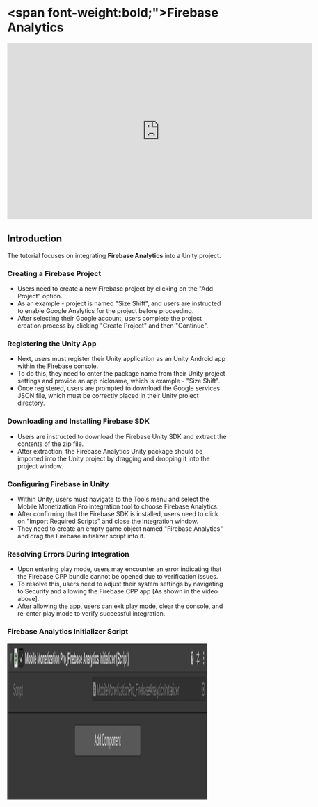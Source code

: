 # <span font-weight:bold;">Firebase Analytics</span>

<div class="video-container">
    <iframe width="700" height="405" src="https://www.youtube.com/embed/NtDOVpyCous" title="YouTube video player" frameborder="0" allow="accelerometer; autoplay; clipboard-write; encrypted-media; gyroscope; picture-in-picture; web-share" referrerpolicy="strict-origin-when-cross-origin" allowfullscreen></iframe>
</div>

## Introduction

The tutorial focuses on integrating **Firebase Analytics** into a Unity project.

### Creating a Firebase Project

- Users need to create a new Firebase project by clicking on the "Add Project" option.
- As an example - project is named "Size Shift", and users are instructed to enable Google Analytics for the project before proceeding.
- After selecting their Google account, users complete the project creation process by clicking "Create Project" and then "Continue".

### Registering the Unity App

- Next, users must register their Unity application as an Unity Android app within the Firebase console.
- To do this, they need to enter the package name from their Unity project settings and provide an app nickname, which is example - "Size Shift".
- Once registered, users are prompted to download the Google services JSON file, which must be correctly placed in their Unity project directory.

### Downloading and Installing Firebase SDK

- Users are instructed to download the Firebase Unity SDK and extract the contents of the zip file.
- After extraction, the Firebase Analytics Unity package should be imported into the Unity project by dragging and dropping it into the project window.

### Configuring Firebase in Unity

- Within Unity, users must navigate to the Tools menu and select the Mobile Monetization Pro integration tool to choose Firebase Analytics.
- After confirming that the Firebase SDK is installed, users need to click on "Import Required Scripts" and close the integration window.
- They need to create an empty game object named "Firebase Analytics" and drag the Firebase initializer script into it.

###  Resolving Errors During Integration

- Upon entering play mode, users may encounter an error indicating that the Firebase CPP bundle cannot be opened due to verification issues.
- To resolve this, users need to adjust their system settings by navigating to Security and allowing the Firebase CPP app [As shown in the video above].
- After allowing the app, users can exit play mode, clear the console, and re-enter play mode to verify successful integration.


### Firebase Analytics Initializer Script

<img src="Images/FirebaseAnalytics.png" alt="alt text" width="460" height="360">

